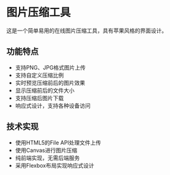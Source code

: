 # 图片压缩工具

这是一个简单易用的在线图片压缩工具，具有苹果风格的界面设计。

## 功能特点

- 支持PNG、JPG格式图片上传
- 支持自定义压缩比例
- 实时预览压缩前后的图片效果
- 显示压缩前后的文件大小
- 支持压缩后图片下载
- 响应式设计，支持各种设备访问

## 技术实现

- 使用HTML5的File API处理文件上传
- 使用Canvas进行图片压缩
- 纯前端实现，无需后端服务
- 采用Flexbox布局实现响应式设计 